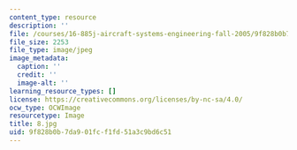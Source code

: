 ```yaml
---
content_type: resource
description: ''
file: /courses/16-885j-aircraft-systems-engineering-fall-2005/9f828b0b7da901fcf1fd51a3c9bd6c51_8.jpg
file_size: 2253
file_type: image/jpeg
image_metadata:
  caption: ''
  credit: ''
  image-alt: ''
learning_resource_types: []
license: https://creativecommons.org/licenses/by-nc-sa/4.0/
ocw_type: OCWImage
resourcetype: Image
title: 8.jpg
uid: 9f828b0b-7da9-01fc-f1fd-51a3c9bd6c51
---
```

